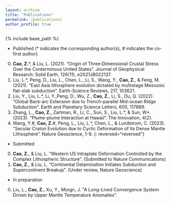 ```yaml
---
layout: archive
title: "Publications"
permalink: /publications/
author_profile: true
---
```


{% include base_path %}

* Published (\* indicates the corresponding author(s), \# indicates the co-first author)
0. **Cao, Z.**\*, & Liu, L. (2021). “Origin of Three‐Dimensional Crustal Stress Over the Conterminous United States”. Journal of Geophysical Research: Solid Earth, 126(11), e2021JB022137.
0. Liu, L.\*, Peng, D., Liu, L., Chen, L., Li, S., Wang, Y., **Cao, Z.**, & Feng, M. (2021). “East Asia lithosphere evolution dictated by multistage Mesozoic flat-slab subduction”. Earth-Science Reviews, 217, 103621.
0. Liu, Y., Liu, L.\*, Li, Y.,Peng, D., Wu, Z.,  **Cao, Z.**, Li, S., Du, Q. (2022). “Global Back-arc Extension due to Trench-parallel Mid-ocean Ridge Subduction”. Earth and Planetary Science Letters, 600, 117889.
0. Zhang, L., **Cao, Z.**, Zartman, R., Li, C., Sun, S., Liu, L.\*, & Sun, W\*. (2023). “Plume-plume Interaction at Hawaii”. The Innovation, 4(2).
0. Wang, Y.\#, **Cao, Z.**\#, Peng, L., Liu, L.\*, Chen, L., & Lundstrom, C. (2023). “Secular Craton Evolution due to Cyclic Deformation of Its Dense Mantle Lithosphere”. Nature Geoscience, 1-9.
{: reversed="reversed"}

* Submitted
0. **Cao, Z.**, & Liu, L. “Western US Intraplate Deformation Controlled by the Complex Lithospheric Structure”. (Submitted to Nature Communications)
0. **Cao, Z.**, & Liu, L. “Continental Delamination Initiates Subduction and Supercontinent Breakup”. (Under review, Nature Geoscience)

* In preparation
0. Liu, L., **Cao, Z.**, Xu, Y., Morgn, J. "A Long-Lived Convergence System Driven by Upper Mantle Temperature Anomalies".
